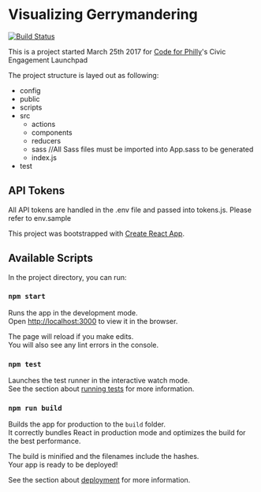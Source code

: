 # Visualizing Gerrymandering

[![Build Status](https://travis-ci.org/Anti-Gerrymandering/visualization.svg?branch=master)](https://travis-ci.org/Anti-Gerrymandering/visualization)


This is a project started March 25th 2017 for [Code for Philly](https://codeforphilly.org/)'s Civic Engagement Launchpad

The project structure is layed out as following:
- config
- public
- scripts
- src
  - actions
  - components
  - reducers
  - sass //All Sass files must be imported into App.sass to be generated
  - index.js
- test

## API Tokens

All API tokens are handled in the .env file and passed into tokens.js. Please refer to env.sample 

This project was bootstrapped with [Create React App](https://github.com/facebookincubator/create-react-app).

## Available Scripts

In the project directory, you can run:

### `npm start`

Runs the app in the development mode.<br>
Open [http://localhost:3000](http://localhost:3000) to view it in the browser.

The page will reload if you make edits.<br>
You will also see any lint errors in the console.

### `npm test`

Launches the test runner in the interactive watch mode.<br>
See the section about [running tests](#running-tests) for more information.

### `npm run build`

Builds the app for production to the `build` folder.<br>
It correctly bundles React in production mode and optimizes the build for the best performance.

The build is minified and the filenames include the hashes.<br>
Your app is ready to be deployed!

See the section about [deployment](#deployment) for more information.

